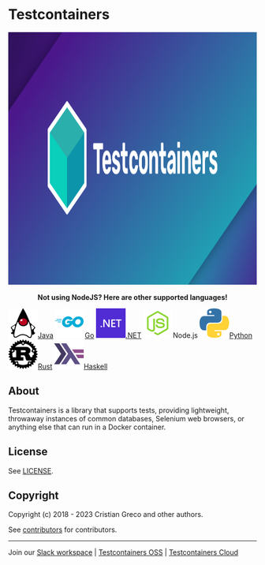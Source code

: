 # Testcontainers

<!-- allow aspect ratio computation to reduce layout shift. CSS enforces max-width: 100% -->
<img src="site/logo.png" alt="Testcontainers logo" width="1024" height="512"/>

<p style="text-align: center"><strong>Not using NodeJS? Here are other supported languages!</strong></p>
<div class="card-grid">
    <a href="https://testcontainers.org/" class="card-grid-item"><img src="site/language-logos/java.svg"/>Java</a>
    <a href="https://golang.testcontainers.org/" class="card-grid-item"><img src="site/language-logos/go.svg"/>Go</a>
    <a href="https://dotnet.testcontainers.org/" class="card-grid-item"><img src="site/language-logos/dotnet.svg"/>.NET</a>
    <a class="card-grid-item"><img src="site/language-logos/nodejs.svg"/>Node.js</a>
    <a href="https://testcontainers-python.readthedocs.io/en/latest/" class="card-grid-item"><img src="site/language-logos/python.svg"/>Python</a>
    <a href="https://docs.rs/testcontainers/latest/testcontainers/" class="card-grid-item"><img src="site/language-logos/rust.svg"/>Rust</a>
    <a class="card-grid-item" href="https://github.com/testcontainers/testcontainers-hs/"><img src="site/language-logos/haskell.svg"/>Haskell</a>
</div>

## About

Testcontainers is a library that supports tests, providing lightweight, throwaway instances of common databases, Selenium web browsers, or anything else that can run in a Docker container.

## License

See [LICENSE](https://raw.githubusercontent.com/testcontainers/testcontainers-node/main/LICENSE).

## Copyright

Copyright (c) 2018 - 2023 Cristian Greco and other authors.

See [contributors](https://github.com/testcontainers/testcontainers-node/graphs/contributors/) for contributors.

---

Join our [Slack workspace](https://slack.testcontainers.org/) | [Testcontainers OSS](https://www.testcontainers.org/) | [Testcontainers Cloud](https://www.testcontainers.cloud/)
